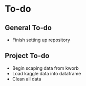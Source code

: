 # To-do

## General To-do
* Finish setting up repository

## Project To-do
* Begin scaping data from kworb
* Load kaggle data into dataframe
* Clean all data